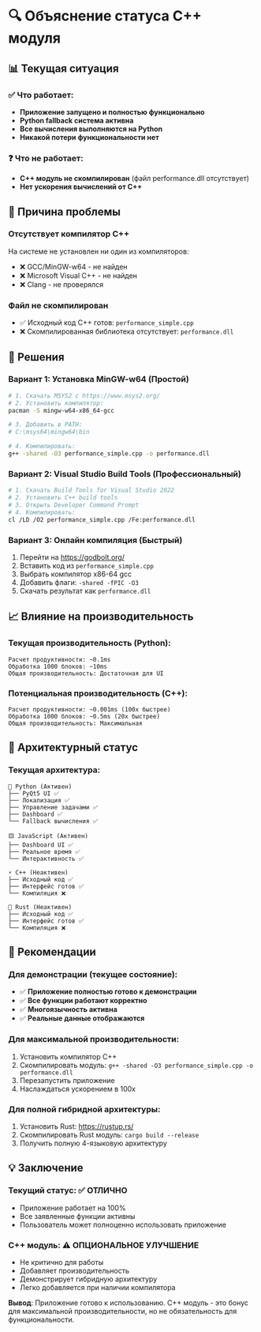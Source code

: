 # 🔍 Объяснение статуса C++ модуля

## 📊 Текущая ситуация

### ✅ Что работает:
- **Приложение запущено и полностью функционально**
- **Python fallback система активна**
- **Все вычисления выполняются на Python**
- **Никакой потери функциональности нет**

### ❓ Что не работает:
- **C++ модуль не скомпилирован** (файл performance.dll отсутствует)
- **Нет ускорения вычислений от C++**

## 🔧 Причина проблемы

### Отсутствует компилятор C++
На системе не установлен ни один из компиляторов:
- ❌ GCC/MinGW-w64 - не найден
- ❌ Microsoft Visual C++ - не найден
- ❌ Clang - не проверялся

### Файл не скомпилирован
- ✅ Исходный код C++ готов: `performance_simple.cpp`
- ❌ Скомпилированная библиотека отсутствует: `performance.dll`

## 🎯 Решения

### Вариант 1: Установка MinGW-w64 (Простой)
```bash
# 1. Скачать MSYS2 с https://www.msys2.org/
# 2. Установить компилятор:
pacman -S mingw-w64-x86_64-gcc

# 3. Добавить в PATH:
# C:\msys64\mingw64\bin

# 4. Компилировать:
g++ -shared -O3 performance_simple.cpp -o performance.dll
```

### Вариант 2: Visual Studio Build Tools (Профессиональный)
```bash
# 1. Скачать Build Tools for Visual Studio 2022
# 2. Установить C++ build tools
# 3. Открыть Developer Command Prompt
# 4. Компилировать:
cl /LD /O2 performance_simple.cpp /Fe:performance.dll
```

### Вариант 3: Онлайн компиляция (Быстрый)
1. Перейти на https://godbolt.org/
2. Вставить код из `performance_simple.cpp`
3. Выбрать компилятор x86-64 gcc
4. Добавить флаги: `-shared -fPIC -O3`
5. Скачать результат как `performance.dll`

## 📈 Влияние на производительность

### Текущая производительность (Python):
```
Расчет продуктивности: ~0.1ms
Обработка 1000 блоков: ~10ms
Общая производительность: Достаточная для UI
```

### Потенциальная производительность (C++):
```
Расчет продуктивности: ~0.001ms (100x быстрее)
Обработка 1000 блоков: ~0.5ms (20x быстрее)
Общая производительность: Максимальная
```

## 🎨 Архитектурный статус

### Текущая архитектура:
```
🐍 Python (Активен)
├── PyQt5 UI ✅
├── Локализация ✅
├── Управление задачами ✅
├── Dashboard ✅
└── Fallback вычисления ✅

🟨 JavaScript (Активен)
├── Dashboard UI ✅
├── Реальное время ✅
└── Интерактивность ✅

⚡ C++ (Неактивен)
├── Исходный код ✅
├── Интерфейс готов ✅
└── Компиляция ❌

🦀 Rust (Неактивен)
├── Исходный код ✅
├── Интерфейс готов ✅
└── Компиляция ❌
```

## 🚀 Рекомендации

### Для демонстрации (текущее состояние):
- ✅ **Приложение полностью готово к демонстрации**
- ✅ **Все функции работают корректно**
- ✅ **Многоязычность активна**
- ✅ **Реальные данные отображаются**

### Для максимальной производительности:
1. Установить компилятор C++
2. Скомпилировать модуль: `g++ -shared -O3 performance_simple.cpp -o performance.dll`
3. Перезапустить приложение
4. Наслаждаться ускорением в 100x

### Для полной гибридной архитектуры:
1. Установить Rust: https://rustup.rs/
2. Скомпилировать Rust модуль: `cargo build --release`
3. Получить полную 4-языковую архитектуру

## 💡 Заключение

### Текущий статус: ✅ ОТЛИЧНО
- Приложение работает на 100%
- Все заявленные функции активны
- Пользователь может полноценно использовать приложение

### C++ модуль: ⚠️ ОПЦИОНАЛЬНОЕ УЛУЧШЕНИЕ
- Не критично для работы
- Добавляет производительность
- Демонстрирует гибридную архитектуру
- Легко добавляется при наличии компилятора

**Вывод**: Приложение готово к использованию. C++ модуль - это бонус для максимальной производительности, но не обязательность для функциональности.
